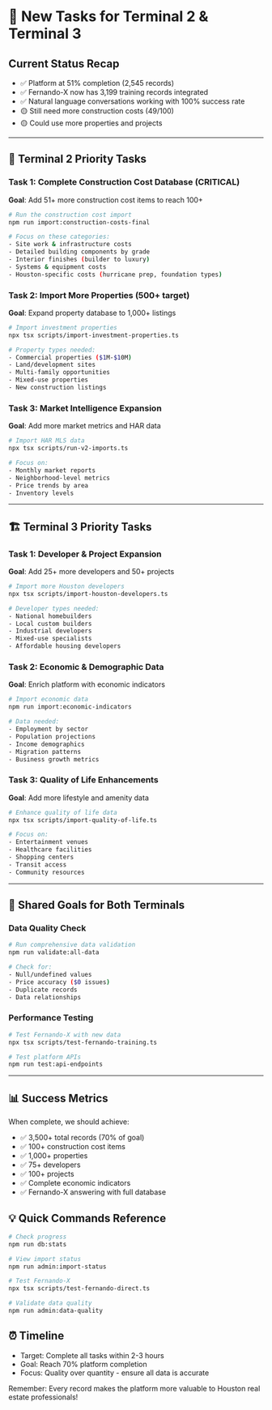# 🚀 New Tasks for Terminal 2 & Terminal 3

## Current Status Recap
- ✅ Platform at 51% completion (2,545 records)
- ✅ Fernando-X now has 3,199 training records integrated
- ✅ Natural language conversations working with 100% success rate
- 🟡 Still need more construction costs (49/100)
- 🟡 Could use more properties and projects

---

## 🔧 Terminal 2 Priority Tasks

### Task 1: Complete Construction Cost Database (CRITICAL)
**Goal**: Add 51+ more construction cost items to reach 100+

```bash
# Run the construction cost import
npm run import:construction-costs-final

# Focus on these categories:
- Site work & infrastructure costs
- Detailed building components by grade
- Interior finishes (builder to luxury)
- Systems & equipment costs
- Houston-specific costs (hurricane prep, foundation types)
```

### Task 2: Import More Properties (500+ target)
**Goal**: Expand property database to 1,000+ listings

```bash
# Import investment properties
npx tsx scripts/import-investment-properties.ts

# Property types needed:
- Commercial properties ($1M-$10M)
- Land/development sites
- Multi-family opportunities
- Mixed-use properties
- New construction listings
```

### Task 3: Market Intelligence Expansion
**Goal**: Add more market metrics and HAR data

```bash
# Import HAR MLS data
npx tsx scripts/run-v2-imports.ts

# Focus on:
- Monthly market reports
- Neighborhood-level metrics
- Price trends by area
- Inventory levels
```

---

## 🏗️ Terminal 3 Priority Tasks

### Task 1: Developer & Project Expansion
**Goal**: Add 25+ more developers and 50+ projects

```bash
# Import more Houston developers
npx tsx scripts/import-houston-developers.ts

# Developer types needed:
- National homebuilders
- Local custom builders
- Industrial developers
- Mixed-use specialists
- Affordable housing developers
```

### Task 2: Economic & Demographic Data
**Goal**: Enrich platform with economic indicators

```bash
# Import economic data
npm run import:economic-indicators

# Data needed:
- Employment by sector
- Population projections
- Income demographics
- Migration patterns
- Business growth metrics
```

### Task 3: Quality of Life Enhancements
**Goal**: Add more lifestyle and amenity data

```bash
# Enhance quality of life data
npx tsx scripts/import-quality-of-life.ts

# Focus on:
- Entertainment venues
- Healthcare facilities
- Shopping centers
- Transit access
- Community resources
```

---

## 🎯 Shared Goals for Both Terminals

### Data Quality Check
```bash
# Run comprehensive data validation
npm run validate:all-data

# Check for:
- Null/undefined values
- Price accuracy ($0 issues)
- Duplicate records
- Data relationships
```

### Performance Testing
```bash
# Test Fernando-X with new data
npx tsx scripts/test-fernando-training.ts

# Test platform APIs
npm run test:api-endpoints
```

---

## 📊 Success Metrics

When complete, we should achieve:
- ✅ 3,500+ total records (70% of goal)
- ✅ 100+ construction cost items
- ✅ 1,000+ properties
- ✅ 75+ developers
- ✅ 100+ projects
- ✅ Complete economic indicators
- ✅ Fernando-X answering with full database

## 💡 Quick Commands Reference

```bash
# Check progress
npm run db:stats

# View import status
npm run admin:import-status

# Test Fernando-X
npx tsx scripts/test-fernando-direct.ts

# Validate data quality
npm run admin:data-quality
```

## ⏰ Timeline
- Target: Complete all tasks within 2-3 hours
- Goal: Reach 70% platform completion
- Focus: Quality over quantity - ensure all data is accurate

Remember: Every record makes the platform more valuable to Houston real estate professionals!